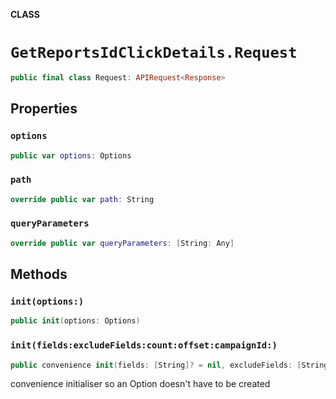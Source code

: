 **CLASS**

# `GetReportsIdClickDetails.Request`

```swift
public final class Request: APIRequest<Response>
```

## Properties
### `options`

```swift
public var options: Options
```

### `path`

```swift
override public var path: String
```

### `queryParameters`

```swift
override public var queryParameters: [String: Any]
```

## Methods
### `init(options:)`

```swift
public init(options: Options)
```

### `init(fields:excludeFields:count:offset:campaignId:)`

```swift
public convenience init(fields: [String]? = nil, excludeFields: [String]? = nil, count: Int? = nil, offset: Int? = nil, campaignId: String)
```

convenience initialiser so an Option doesn't have to be created
